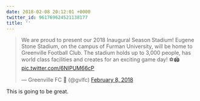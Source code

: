 ```yaml
---
date: 2018-02-08 20:12:01 +0000
twitter_id: 961769624521138177
title: ''
---
```


<blockquote class="twitter-tweet"><p lang="en" dir="ltr">We are proud to present our 2018 Inaugural Season Stadium! Eugene Stone Stadium, on the campus of Furman University, will be home to Greenville Football Club. The stadium holds up to 3,000 people, has world class facilities and creates for an exciting game day! ⚽️🏟️ <a href="https://t.co/6NIPUM66cP">pic.twitter.com/6NIPUM66cP</a></p>&mdash; Greenville FC 🔰 (@gvlfc) <a href="https://twitter.com/gvlfc/status/961581443544698880?ref_src=twsrc%5Etfw">February 8, 2018</a></blockquote>
<script async src="https://platform.twitter.com/widgets.js" charset="utf-8"></script>

This is going to be great.
